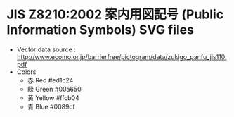 # JIS Z8210:2002 案内用図記号 (Public Information Symbols) SVG files

 * Vector data source : http://www.ecomo.or.jp/barrierfree/pictogram/data/zukigo_panfu_jis110.pdf
 * Colors
   * 赤 Red #ed1c24
   * 緑 Green #00a650
   * 黄 Yellow #ffcb04
   * 青 Blue #0089cf
